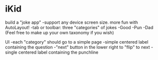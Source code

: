 # iKid
build a "joke app"
-support any device screen size. more fun with AutoLayout!
-tab or toolbar: three "categories" of jokes
-Good
-Pun
-Dad
(Feel free to make up your own taxonomy if you wish)

UI
-each "category" should go to a simple page
-simple centered label containing the question
-"next" button in the lower right to "flip" to next
-single centered label containing the punchline
